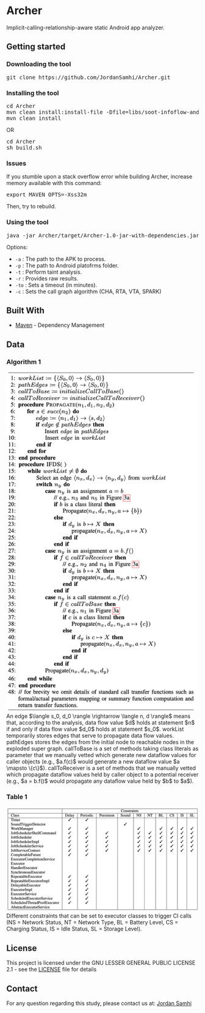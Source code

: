# Archer

Implicit-calling-relationship-aware static Android app analyzer.

## Getting started

### Downloading the tool

<pre>
git clone https://github.com/JordanSamhi/Archer.git
</pre>

### Installing the tool

<pre>
cd Archer
mvn clean install:install-file -Dfile=libs/soot-infoflow-android-classes.jar -DgroupId=lu.uni.trux -DartifactId=soot-infoflow-android-modified -Dversion=2.7.1 -Dpackaging=jar
mvn clean install
</pre>

OR

<pre>
cd Archer
sh build.sh
</pre>

### Issues

If you stumble upon a stack overflow error while building Archer, increase memory available with this command:

<pre>
export MAVEN_OPTS=-Xss32m
</pre>

Then, try to rebuild.

### Using the tool

<pre>
java -jar Archer/target/Archer-1.0-jar-with-dependencies.jar <i>options</i>
</pre>

Options:

* ```-a``` : The path to the APK to process.
* ```-p``` : The path to Android platofrms folder.
* ```-t``` : Perform taint analysis.
* ```-r``` : Provides raw results.
* ```-to``` : Sets a timeout (in minutes).
* ```-c``` : Sets the call graph algorithm (CHA, RTA, VTA, SPARK)

## Built With

* [Maven](https://maven.apache.org/) - Dependency Management

## Data

### Algorithm 1
<img src="data/algorithm.png" alt="Transfer functions for class literals data flow analysis" width="500"/>
An edge $\langle s_0, d_0 \rangle \rightarrow \langle n, d \rangle$ means
that, according to the analysis, data flow value $d$ holds at statement
$n$ if and only if data flow value $d_0$ holds at statement $s_0$.
workList temporarily stores edges that serve to propagate data flow values.
pathEdges stores the edges from the initial node to reachable nodes in the exploded super graph.
callToBase is a set of methods taking class literals as parameter that we manually vetted which generate new dataflow values for caller objects (e.g., $a.f(c)$ would generate a new dataflow value $a \mapsto \{c\}$).
callToReceiver is a set of methods that we manually vetted which propagate dataflow values held by caller object to a potential receiver (e.g., $a = b.f()$ would propagate any dataflow value held by $b$ to $a$).


### Table 1

![Different constraints that can be set to executor classes to trigger CI calls](data/constraints.png)
Different constraints that can be set to executor classes to trigger CI calls (NS = Network Status, NT = Network Type, BL = Battery Level, CS = Charging Status, IS = Idle Status, SL = Storage Level).

## License

This project is licensed under the GNU LESSER GENERAL PUBLIC LICENSE 2.1 - see the [LICENSE](LICENSE) file for details

## Contact

For any question regarding this study, please contact us at:
[Jordan Samhi](mailto:jordan.samhi@uni.lu)

